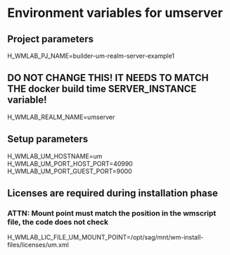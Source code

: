 
# Environment variables for umserver

## Project parameters

H_WMLAB_PJ_NAME=builder-um-realm-server-example1

## DO NOT CHANGE THIS! IT NEEDS TO MATCH THE docker build time SERVER_INSTANCE variable! #############

H_WMLAB_REALM_NAME=umserver

## Setup parameters

H_WMLAB_UM_HOSTNAME=um
H_WMLAB_UM_PORT_HOST_PORT=40990
H_WMLAB_UM_PORT_GUEST_PORT=9000

## Licenses are required during installation phase

### ATTN: Mount point must match the position in the wmscript file, the code does not check

H_WMLAB_LIC_FILE_UM_MOUNT_POINT=/opt/sag/mnt/wm-install-files/licenses/um.xml
